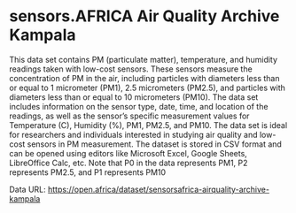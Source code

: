 # sensors.AFRICA Air Quality Archive Kampala

This data set contains PM (particulate matter), temperature, and humidity readings taken with low-cost sensors. These sensors measure the concentration of PM in the air, including particles with diameters less than or equal to 1 micrometer (PM1), 2.5 micrometers (PM2.5), and particles with diameters less than or equal to 10 micrometers (PM10). The data set includes information on the sensor type, date, time, and location of the readings, as well as the sensor’s specific measurement values for Temperature (C), Humidity (%), PM1, PM2.5, and PM10. The data set is ideal for researchers and individuals interested in studying air quality and low-cost sensors in PM measurement. The dataset is stored in CSV format and can be opened using editors like Microsoft Excel, Google Sheets, LibreOffice Calc, etc. Note that P0 in the data represents PM1, P2 represents PM2.5, and P1 represents PM10

Data URL: https://open.africa/dataset/sensorsafrica-airquality-archive-kampala

